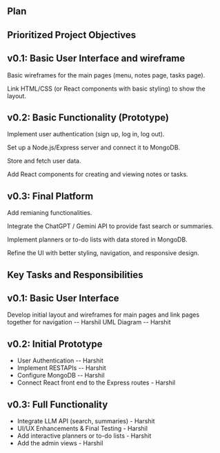 ## Plan
 
## Prioritized Project Objectives
 
## v0.1: Basic User Interface and wireframe
 
Basic wireframes for the main pages (menu, notes page, tasks page).
 
Link HTML/CSS (or React components with basic styling) to show the layout.
 
## v0.2: Basic Functionality (Prototype)
 
Implement user authentication (sign up, log in, log out).
 
Set up a Node.js/Express server and connect it to MongoDB.
 
Store and fetch user data.
 
Add React components for creating and viewing notes or tasks.
 
## v0.3: Final Platform
 
Add remianing functionalities.
 
Integrate the ChatGPT / Gemini API to provide fast search or summaries.
 
Implement planners or to-do lists with data stored in MongoDB.
 
Refine the UI with better styling, navigation, and responsive design.
 
## Key Tasks and Responsibilities
 
## v0.1: Basic User Interface
 
Develop initial layout and wireframes for main pages and link pages together for navigation -- Harshil
UML Diagram -- Harshit
 
## v0.2: Initial Prototype
 
- User Authentication -- Harshit
- Implement RESTAPIs -- Harshit
- Configure MongoDB -- Harshil
- Connect React front end to the Express routes - Harshil
 
## v0.3: Full Functionality
 
- Integrate LLM API (search, summaries) - Harshit
- UI/UX Enhancements & Final Testing - Harshil
- Add interactive planners or to-do lists - Harshit
- Add the admin views - Harshil